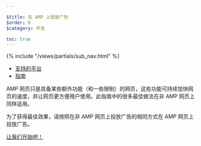 ```yaml
---

$title: 在 AMP 上投放广告
$order: 8
$category: 开发

toc: true
---
```

<div class="toc">
{% include "/views/partials/sub_nav.html" %}
  <ul>
    <li><a href="/zh_cn/learn/who/#ads">支持的平台</a></li>
    <li><a href="/zh_cn//roadmap">指南</a></li>
  </ul>
</div>

AMP 网页只是具备某些额外功能（和一些限制）的网页，这些功能可持续加快网页的速度，并让网页更方便用户使用。此指南中的很多最佳做法在非 AMP 网页上同样适用。

为了获得最佳效果，请按照在非 AMP 网页上投放广告的相同方式在 AMP 网页上投放广告。

<a class="button go-button" href="/zh_cn//docs/guides/ads/ads_getting_started.html">让我们开始吧！</a>

